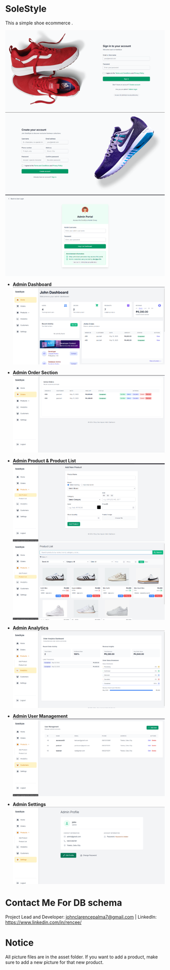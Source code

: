 # SoleStyle

This a simple shoe ecommerce .

![alt text](md/image.png)
![alt text](md/image-2.png)
![alt text](md/image-10.png)

- **Admin Dashboard**  
  ![Admin Dashboard](md/image-3.png)

- **Admin Order Section**  
  ![Admin Order Section](md/image-4.png)

- **Admin Product & Product List**  
  ![Admin Product](md/image-5.png)
  ![Product List](md/image-6.png)

- **Admin Analytics**  
  ![Admin Analytics](md/image-7.png)

- **Admin User Management**  
  ![User Management](md/image-8.png)

- **Admin Settings**  
  ![Admin Settings](md/image-9.png)

# Contact Me For DB schema
Project Lead and Developer: johnclarencepalma7@gmail.com | LinkedIn: https://www.linkedin.com/in/rencee/

# Notice
All picture files are in the asset folder. If you want to add a product, make sure to add a new picture for that new product.
